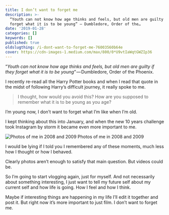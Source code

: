 ```yaml
---
title: I don’t want to forget me
description: >-
  “Youth can not know how age thinks and feels, but old men are guilty if they
  forget what it is to be young” — Dumbledore, Order of the…
date: '2019-01-28'
categories: []
keywords: []
published: true
oldslugthing: /i-dont-want-to-forget-me-76003560b64e
cover: https://cdn-images-1.medium.com/max/800/0*U9vtIaWqtGWZIp36
---
```


“_Youth can not know how age thinks and feels, but old men are guilty if they forget what it is to be young_” — Dumbledore, Order of the Phoenix.

I recently re-read all the Harry Potter books and when I read that quote in the midst of following Harry’s difficult journey, it really spoke to me.

> I thought, how would you avoid this? How are you supposed to remember what it is to be young as you age?

I’m young now, I don’t want to forget what I’m like when I’m old.

I kept thinking about this into January, and when the new 10 years challenge took Instagram by storm it became even more important to me.

![Photos of me in 2008 and 2009](https://cdn-images-1.medium.com/max/800/0*U9vtIaWqtGWZIp36)
Photos of me in 2008 and 2009

I would be lying if I told you I remembered any of these moments, much less how I thought or how I behaved.

Clearly photos aren’t enough to satisfy that main question. But videos could be.

So I’m going to start vlogging again, just for myself. And not necessarily about something interesting, I just want to tell my future self about my current self and how life is going. How I feel and how I think.

Maybe if interesting things are happening in my life I’ll edit it together and post it. But right now it’s more important to just film. I don’t want to forget me.
